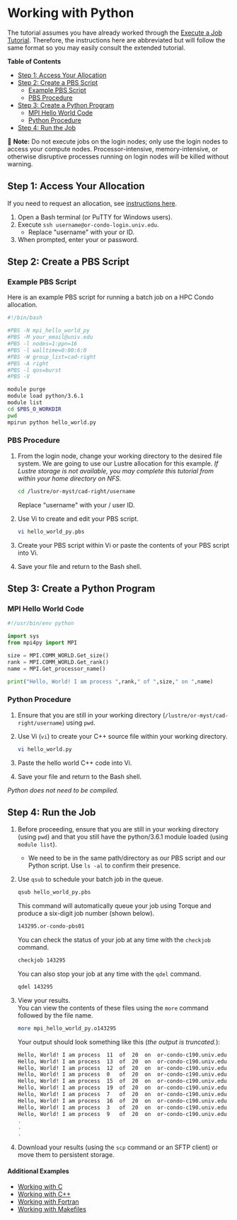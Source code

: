 # Working with Python

The tutorial assumes you have already worked through the [Execute a Job Tutorial](./). Therefore, the instructions here are abbreviated but will follow the same format so you may easily consult the extended tutorial.

**Table of Contents**

* [Step 1: Access Your Allocation](python.md#step-1-access-your-allocation)
* [Step 2: Create a PBS Script](python.md#step-2-create-a-pbs-script)
  * [Example PBS Script](python.md#example-pbs-script)
  * [PBS Procedure](python.md#pbs-procedure)
* [Step 3: Create a Python Program](python.md#step-3-create-a-python-program)
  * [MPI Hello World Code](python.md#mpi-hello-world-code)
  * [Python Procedure](python.md#python-procedure)
* [Step 4: Run the Job](python.md#step-4-run-the-job)

📝 **Note:** Do not execute jobs on the login nodes; only use the login nodes to access your compute nodes. Processor-intensive, memory-intensive, or otherwise disruptive processes running on login nodes will be killed without warning.

## Step 1: Access Your Allocation

If you need to request an allocation, see [instructions here](../request-access.md).

1. Open a Bash terminal \(or PuTTY for Windows users\).
2. Execute `ssh username@or-condo-login.univ.edu`.
   * Replace "username" with your  or  ID.
3. When prompted, enter your  or  password.

## Step 2: Create a PBS Script

### Example PBS Script

Here is an example PBS script for running a batch job on a HPC Condo allocation.

```bash
#!/bin/bash

#PBS -N mpi_hello_world_py
#PBS -M your_email@univ.edu
#PBS -l nodes=1:ppn=16
#PBS -l walltime=0:00:6:0
#PBS -W group_list=cad-right
#PBS -A right
#PBS -l qos=burst
#PBS -V

module purge
module load python/3.6.1
module list
cd $PBS_O_WORKDIR
pwd
mpirun python hello_world.py
```

### PBS Procedure

1. From the login node, change your working directory to the desired file system. We are going to use our Lustre allocation for this example. _If Lustre storage is not available, you may complete this tutorial from within your home directory on NFS._

   ```bash
   cd /lustre/or-myst/cad-right/username
   ```

   Replace "username" with your / user ID.

2. Use Vi to create and edit your PBS script.

   ```bash
   vi hello_world_py.pbs
   ```

3. Create your PBS script within Vi or paste the contents of your PBS script into Vi.
4. Save your file and return to the Bash shell.

## Step 3: Create a Python Program

### MPI Hello World Code

```python
#!/usr/bin/env python

import sys
from mpi4py import MPI

size = MPI.COMM_WORLD.Get_size()
rank = MPI.COMM_WORLD.Get_rank()
name = MPI.Get_processor_name()

print("Hello, World! I am process ",rank," of ",size," on ",name)
```

### Python Procedure

1. Ensure that you are still in your working directory \(`/lustre/or-myst/cad-right/username`\) using `pwd`.
2. Use Vi \(`vi`\) to create your C++ source file within your working directory.

   ```bash
   vi hello_world.py
   ```

3. Paste the hello world C++ code into Vi.
4. Save your file and return to the Bash shell.

_Python does not need to be compiled._

## Step 4: Run the Job

1. Before proceeding, ensure that you are still in your working directory \(using `pwd`\) and that you still have the python/3.6.1 module loaded \(using `module list`\).
   * We need to be in the same path/directory as our PBS script and our Python script. Use `ls -al` to confirm their presence.
2. Use `qsub` to schedule your batch job in the queue.

   ```bash
   qsub hello_world_py.pbs
   ```

   This command will automatically queue your job using Torque and produce a six-digit job number \(shown below\).  


   ```bash
   143295.or-condo-pbs01
   ```

   You can check the status of your job at any time with the `checkjob` command.

   ```bash
   checkjob 143295
   ```

   You can also stop your job at any time with the `qdel` command.

   ```bash
   qdel 143295
   ```

3. View your results.  
    You can view the contents of these files using the `more` command followed by the file name.  


   ```bash
   more mpi_hello_world_py.o143295
   ```

   Your output should look something like this \(_the output is truncated._\):

   ```bash
   Hello, World! I am process  11  of  20  on  or-condo-c190.univ.edu
   Hello, World! I am process  13  of  20  on  or-condo-c190.univ.edu
   Hello, World! I am process  12  of  20  on  or-condo-c190.univ.edu
   Hello, World! I am process  0   of  20  on  or-condo-c190.univ.edu
   Hello, World! I am process  15  of  20  on  or-condo-c190.univ.edu
   Hello, World! I am process  19  of  20  on  or-condo-c190.univ.edu
   Hello, World! I am process  7   of  20  on  or-condo-c190.univ.edu
   Hello, World! I am process  16  of  20  on  or-condo-c190.univ.edu
   Hello, World! I am process  3   of  20  on  or-condo-c190.univ.edu
   Hello, World! I am process  9   of  20  on  or-condo-c190.univ.edu
   .
   .
   .
   ```

4. Download your results \(using the `scp` command or an SFTP client\) or move them to persistent storage. 

#### Additional Examples

* [Working with C](./)
* [Working with C++](cpp.md)
* [Working with Fortran](fortran.md)
* [Working with Makefiles](makefile.md)
